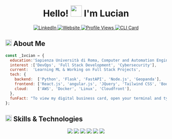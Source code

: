 <div align="center">

  <h1>Hello! <img src="https://media.giphy.com/media/hvRJCLFzcasrR4ia7z/giphy.gif" width="35px" height="35px"> I'm Lucian </h1>
  
  <a href="https://linkedin.com/in/lume">
    <img src="https://img.shields.io/badge/LinkedIn-%230A66C2.svg?style=for-the-badge&logo=linkedin&logoColor=white" alt="LinkedIn">
  </a>
  <a href="https://linkedin.com/in/lume">
    <img src="https://img.shields.io/badge/Website-%23171717.svg?style=for-the-badge&logo=google-chrome&logoColor=white" alt="Website">
  </a>
    <a href="https://github.com/1vcian">
    <img src="https://komarev.com/ghpvc/?username=1vcian&style=for-the-badge&color=blueviolet" alt="Profile Views">
  </a>
  <a href="https://www.npmjs.com/package/1vcian">
    <img src="https://img.shields.io/badge/CLI-npx_1vcian-red?style=for-the-badge&logo=npm&logoColor=white" alt="CLI Card">
  </a>
  
</div>


<h2 align="left">
  <img src="https://media2.giphy.com/media/QssGEmpkyEOhBCb7e1/giphy.gif?cid=ecf05e47a0n3gi1bfqntqmob8g9aid1oyj2wr3ds3mg700bl&rid=giphy.gif" width="20px" height="20px"> 
  About Me 
</h2>

```js
const _1vcian = {
  education:'Sapienza Università di Roma, Computer and Automation Engineering',
  interest :['DevOps', 'Full Stack Development', 'Cybersecurity'],
  current:  'Learning ML & Working on Full Stack Projects',
  tech: {
    backend:  ['Python', 'Flask', 'FastAPI', 'Node.js', 'Geopanda'],
    frontend: ['React.js', 'angular.js', 'JQuery', 'Tailwind CSS', 'Bootstrap', 'Openlayers' ],
    cloud:    ['AWS', 'Docker', 'Linux', 'Cloudfront'],
  },
  funFact: "To view my digital business card, open your terminal and type: 'npx 1vcian' ✨",
};
```

<h2 align="left">
  <img src="https://media2.giphy.com/media/QssGEmpkyEOhBCb7e1/giphy.gif?cid=ecf05e47a0n3gi1bfqntqmob8g9aid1oyj2wr3ds3mg700bl&rid=giphy.gif" width="20px" height="20px">
  Skills & Technologies
</h2>

<div align="center">
  <img src="https://skillicons.dev/icons?i=python,js,html,css,vite,ps" />
  <img src="https://skillicons.dev/icons?i=react,angular,jquery,threejs,bootstrap,tailwind,nodejs,express" />
  <img src="https://skillicons.dev/icons?i=aws,docker,github,linux" />
  <img src="https://skillicons.dev/icons?i=flask,fastapi,postgresql,mysql,mongodb,java" />
  <img src="https://skillicons.dev/icons?i=tensorflow,pytorch,opencv" />
  <img src="https://skillicons.dev/icons?i=arduino,raspberrypi,bash" />
</div>
